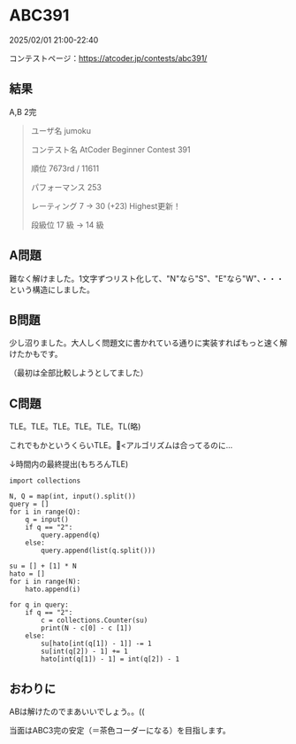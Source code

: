 # ABC391
2025/02/01 21:00-22:40

コンテストページ：https://atcoder.jp/contests/abc391/

## 結果

A,B 2完

>ユーザ名	jumoku
>
>コンテスト名	AtCoder Beginner Contest 391
>
>順位	7673rd / 11611
>
>パフォーマンス	253
>
>レーティング	7 → 30 (+23) Highest更新！
>
>段級位	17 級 → 14 級

## A問題

難なく解けました。1文字ずつリスト化して、"N"なら"S"、"E"なら"W"、・・・という構造にしました。

## B問題

少し沼りました。大人しく問題文に書かれている通りに実装すればもっと速く解けたかもです。

（最初は全部比較しようとしてました）

## C問題

TLE。TLE。TLE。TLE。TLE。TL(略)

これでもかというくらいTLE。🤖<アルゴリズムは合ってるのに...

↓時間内の最終提出(もちろんTLE)

```
import collections

N, Q = map(int, input().split())
query = []
for i in range(Q):
    q = input()
    if q == "2":
        query.append(q)
    else:
        query.append(list(q.split()))

su = [] + [1] * N
hato = []
for i in range(N):
    hato.append(i)
    
for q in query:
    if q == "2":
        c = collections.Counter(su)
        print(N - c[0] - c [1])
    else:
        su[hato[int(q[1]) - 1]] -= 1
        su[int(q[2]) - 1] += 1
        hato[int(q[1]) - 1] = int(q[2]) - 1
```

## おわりに

ABは解けたのでまあいいでしょう。。((

当面はABC3完の安定（＝茶色コーダーになる）を目指します。
